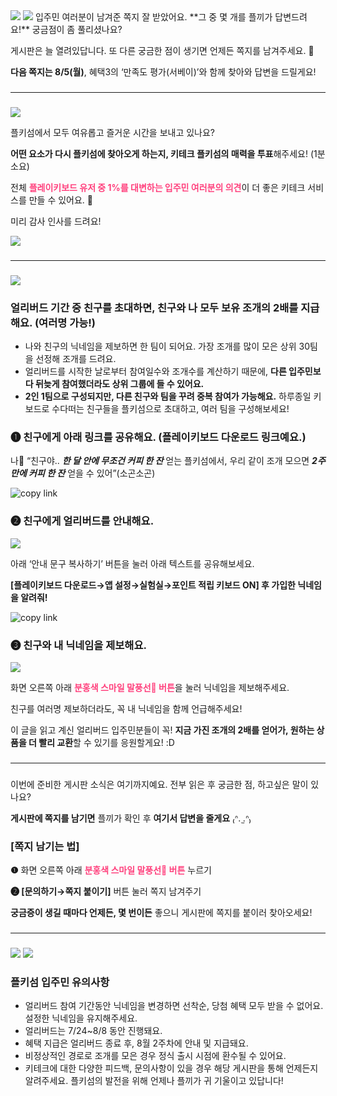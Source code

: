 <body>

<img src= "./Resource/page-image-1.png">
<img src= "./Resource/page-image-2.png">
</body>
입주민 여러분이 남겨준 쪽지 잘 받았어요. **그 중 몇 개를 플끼가 답변드려요!** 궁금점이 좀 풀리셨나요?

게시판은 늘 열려있답니다. 또 다른 궁금한 점이 생기면 언제든 쪽지를 남겨주세요. 💌

**다음 쪽지는 8/5(월)**, 혜택3의 ‘만족도 평가(서베이)’와 함께 찾아와 답변을 드릴게요!  

###  
###  
---
###  
###  

<body>
<img src= "./Resource/page-image-3.png">
</body>

플키섬에서 모두 여유롭고 즐거운 시간을 보내고 있나요?

**어떤 요소가 다시 플키섬에 찾아오게 하는지, 키테크 플키섬의 매력을 투표**해주세요! (1분 소요)

전체 <span style="color: #FF417D">**플레이키보드 유저 중 1%를 대변하는 입주민 여러분의 의견**</span>이 더 좋은 키테크 서비스를 만들 수 있어요. 🙏

미리 감사 인사를 드려요!  

<body>

<a href="https://tally.so/r/n9lVV4" id="link">
<img src="./Resource/page-image-4.png">
</a>
<br>

###  
###  
---
###  
###  

<img src= "./Resource/page-image-5.png">
<br>
</body>

### 얼리버드 기간 중 친구를 초대하면, 친구와 나 모두 보유 조개의 2배를 지급해요. (여러명 가능!)

- 나와 친구의 닉네임을 제보하면 한 팀이 되어요. 가장 조개를 많이 모은 상위 30팀을 선정해 조개를 드려요.
- 얼리버드를 시작한 날로부터 참여일수와 조개수를 계산하기 때문에, **다른 입주민보다 뒤늦게 참여했더라도 상위 그룹에 들 수 있어요.**
- **2인 1팀으로 구성되지만, 다른 친구와 팀을 꾸려 중복 참여가 가능해요.** 하루종일 키보드로 수다떠는 친구들을 플키섬으로 초대하고, 여러 팀을 구성해보세요!

### **❶** 친구에게 아래 링크를 공유해요. (플레이키보드 다운로드 링크예요.)

나💬 “친구야.. ***한 달 안에 무조건 커피 한 잔*** 얻는 플키섬에서, 우리 같이 조개 모으면 ***2주만에 커피 한 잔*** 얻을 수 있어”(소곤소곤)

<body>

<img src="./Resource/page-image-6.png" alt="copy link" onclick="copyToClipboard1()" style="cursor: pointer;">

</body>

### **❷** 친구에게 얼리버드를 안내해요.

<body>

<img src= "./Resource/page-image-7.png">

</body>

아래 ‘안내 문구 복사하기’ 버튼을 눌러 아래 텍스트를 공유해보세요.

**[플레이키보드 다운로드→앱 설정→실험실→포인트 적립 키보드 ON] 후 가입한 닉네임을 알려줘!**

<body>

<img src="./Resource/page-image-8.png" alt="copy link" onclick="copyToClipboard2()" style="cursor: pointer;">

</body>

### **❸ 친구와 내 닉네임을 제보해요.**

<body>

<img src= "./Resource/page-image-9.png">

</body>

화면 오른쪽 아래 <span style="color: #FF417D">**분홍색 스마일 말풍선💬 버튼**</span>을 눌러 닉네임을 제보해주세요.

친구를 여러명 제보하더라도, 꼭 내 닉네임을 함께 언급해주세요!

이 글을 읽고 계신 얼리버드 입주민분들이 꼭! **지금 가진 조개의 2배를 얻어가, 원하는 상품을 더 빨리 교환**할 수 있기를 응원할게요! :D  
###  
###  
---
###  
###  
이번에 준비한 게시판 소식은 여기까지예요. 전부 읽은 후 궁금한 점, 하고싶은 말이 있나요?

**게시판에 쪽지를 남기면** 플끼가 확인 후 **여기서 답변을 줄게요** ₍ᐢ. ̫.ᐢ₎

### [쪽지 남기는 법]

**❶** 화면 오른쪽 아래 <span style="color: #FF417D">**분홍색 스마일 말풍선💬 버튼**</span> 누르기

**❷ [문의하기→쪽지 붙이기]** 버튼 눌러 쪽지 남겨주기

**궁금증이 생길 때마다 언제든, 몇 번이든** 좋으니 게시판에 쪽지를 붙이러 찾아오세요!  
###  
###  
---
###  
###  
<body>

<img src= "./Resource/page-image-10.png">
<img src= "./Resource/page-image-11.png">

</body>

### 플키섬 입주민 유의사항

- 얼리버드 참여 기간동안 닉네임을 변경하면 선착순, 당첨 혜택 모두 받을 수 없어요. 설정한 닉네임을 유지해주세요.
- 얼리버드는 7/24~8/8 동안 진행돼요.
- 혜택 지급은 얼리버드 종료 후, 8월 2주차에 안내 및 지급돼요.
- 비정상적인 경로로 조개를 모은 경우 정식 출시 시점에 환수될 수 있어요.
- 키테크에 대한 다양한 피드백, 문의사항이 있을 경우 해당 게시판을 통해 언제든지 알려주세요. 플키섬의 발전을 위해 언제나 플끼가 귀 기울이고 있답니다!

<body>

<script>

  (function(){var w=window;if(w.ChannelIO){return w.console.error("ChannelIO script included twice.");}var ch=function(){ch.c(arguments);};ch.q=[];ch.c=function(args){ch.q.push(args);};w.ChannelIO=ch;function l(){if(w.ChannelIOInitialized){return;}w.ChannelIOInitialized=true;var s=document.createElement("script");s.type="text/javascript";s.async=true;s.src="https://cdn.channel.io/plugin/ch-plugin-web.js";var x=document.getElementsByTagName("script")[0];if(x.parentNode){x.parentNode.insertBefore(s,x);}}if(document.readyState==="complete"){l();}else{w.addEventListener("DOMContentLoaded",l);w.addEventListener("load",l);}})();

  ChannelIO('boot', {
  pluginKey: 'a0e721d6-de54-49df-bb00-0a31ccda1eda'
}, function onBoot(error, user) {
  if (error) {
    console.error(error);
  } else {
    
  }
});

function copyToClipboard1() { const link = "https://share.plkey.app/earlybird"; navigator.clipboard.writeText(link).then(function() { alert('플레이키보드 다운로드 링크가 복사되었습니다.\n친구에게 링크를 공유해주세요!'); }, function(err) { console.error('복사가 되지 않았어요. 재시도 후에도 복사가 되지 않는다면 우측하단 말풍선을 눌러 문의를 남겨주세요.', err); }); }

function copyToClipboard2() { const link = "한 달만 지나면 커피 한 잔 얻는 플키섬 키테크!\n 1. [앱 설정→실험실→포인트 적립 키보드 ON] 순서대로 켜주세요.\n 2. 조개를 눌러 회원가입 후 가입한 닉네임을 알려주세요."; navigator.clipboard.writeText(link).then(function() { alert('안내 문구가 복사되었습니다.\n친구에게 문구를 공유해주세요!'); }, function(err) { console.error('복사가 되지 않았어요. 재시도 후에도 복사가 되지 않는다면 우측하단 말풍선을 눌러 문의를 남겨주세요.', err); }); }

</script>

</body>
